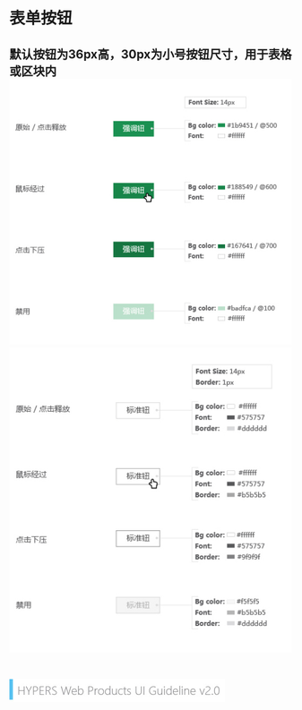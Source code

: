 # 表单按钮

默认按钮为36px高，30px为小号按钮尺寸，用于表格或区块内
![Alt text](../image/UI-Standar-LUXURY-17-1.jpg)
![Alt text](../image/UI-Standar-LUXURY-17-2.jpg)
<br>
<br>
---
![mark logo](../image/UI-Standar-V.jpg)


